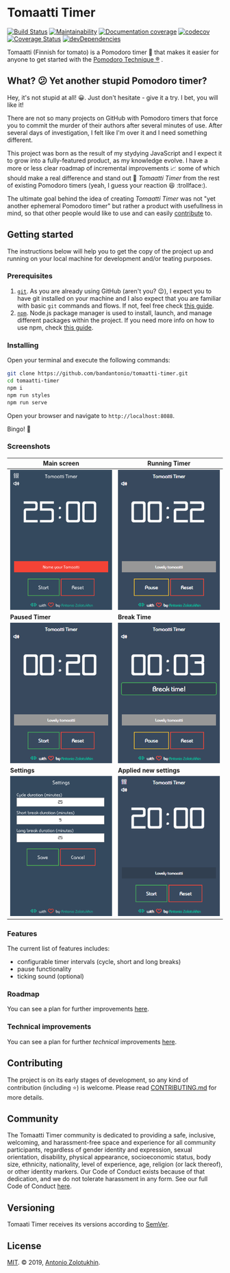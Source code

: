 # Tomaatti Timer

[![Build Status](https://travis-ci.com/bandantonio/tomaatti-timer.svg?branch=master)](https://travis-ci.com/bandantonio/tomaatti-timer)
[![Maintainability](https://api.codeclimate.com/v1/badges/7c4b6676e0f0f8eda6ce/maintainability)](https://codeclimate.com/github/bandantonio/tomaatti-timer/maintainability)
[![Documentation coverage](http://inch-ci.org/github/bandantonio/tomaatti-timer.svg)](http://inch-ci.org/github/bandantonio/tomaatti-timer)
[![codecov](https://codecov.io/gh/bandantonio/tomaatti-timer/branch/master/graph/badge.svg)](https://codecov.io/gh/bandantonio/tomaatti-timer)
[![Coverage Status](https://coveralls.io/repos/github/bandantonio/tomaatti-timer/badge.svg?branch=master)](https://coveralls.io/github/bandantonio/tomaatti-timer?branch=master)
[![devDependencies](https://david-dm.org/bandantonio/tomaatti-timer/dev-status.svg)](https://david-dm.org/bandantonio/tomaatti-timer/dev-status.svg)

Tomaatti (Finnish for tomato) is a Pomodoro timer :tomato: that makes it easier for anyone to get started with the [Pomodoro Technique &reg;](https://francescocirillo.com/pages/pomodoro-technique) .

## What? :confused: Yet another stupid Pomodoro timer?

Hey, it's not stupid at all! :grinning:. Just don't hesitate - give it a try. I bet, you will like it!

There are not so many projects on GitHub with Pomodoro timers that force you to commit the murder of their authors after several minutes of use. After several days of investigation, I felt like I'm over it and I need something different.

This project was born as the result of my stydying JavaScript and I expect it to grow into a fully-featured product, as my knowledge evolve. I have a more or less clear roadmap of incremental improvements :chart_with_upwards_trend: some of which should make a real difference and stand out :rocket: _Tomaatti Timer_ from the rest of existing Pomodoro timers (yeah, I guess your reaction :satisfied: :trollface:).

The ultimate goal behind the idea of creating _Tomaatti Timer_ was not "yet another ephemeral Pomodoro timer" but rather a product with usefullness in mind, so that other people would like to use and can easily [contribute](#contributing) to.

## Getting started

The instructions below will help you to get the copy of the project up and running on your local machine for development and/or teating purposes.

### Prerequisites

1. [`git`](https://git-scm.com). As you are already using GitHub (aren't you? :wink:), I expect you to have git installed on your machine and I also expect that you are familiar with basic `git` commands and flows. If not, feel free check [this guide](https://guides.github.com/activities/hello-world/). 
1. [`npm`](https://docs.npmjs.com). Node.js package manager is used to install, launch, and manage different packages within the project. If you need more info on how to use npm, check [this guide](https://nodesource.com/blog/an-absolute-beginners-guide-to-using-npm/).

### Installing

Open your terminal and execute the following commands:

```bash
git clone https://github.com/bandantonio/tomaatti-timer.git
cd tomaatti-timer
npm i
npm run styles
npm run serve
```

Open your browser and navigate to `http://localhost:8088`.

Bingo! :tada:

### Screenshots

 **Main screen** | **Running Timer**
-----------------|------------------
![Main Screen](showcase/1.png) | ![Running Timer](showcase/2.png)
 **Paused Timer** | **Break Time**
![Paused Timer](showcase/3.png) | ![Break Time](showcase/4.png)
 **Settings** | **Applied new settings** |
![Settings](showcase/5.png) | ![Applied new settings](showcase/6.png)

### Features

The current list of features includes:

* configurable timer intervals (cycle, short and long breaks)
* pause functionality
* ticking sound (optional)

### Roadmap

You can see a plan for further improvements [here](https://github.com/bandantonio/tomaatti-timer/projects/1#column-4831830).

### Technical improvements

You can see a plan for further *technical* improvements [here](https://github.com/bandantonio/tomaatti-timer/projects/1#column-4899430).

## Contributing

The project is on its early stages of development, so any kind of contribution (including :star:) is welcome. Please read [CONTRIBUTING.md](CONTRIBUTING.md) for more details.

## Community

The Tomaatti Timer community is dedicated to providing a safe, inclusive, welcoming, and harassment-free space and experience for all community participants, regardless of gender identity and expression, sexual orientation, disability, physical appearance, socioeconomic status, body size, ethnicity, nationality, level of experience, age, religion (or lack thereof), or other identity markers. Our Code of Conduct exists because of that dedication, and we do not tolerate harassment in any form. See our full Code of Conduct [here](CODE_OF_CONDUCT.md).

## Versioning

Tomaati Timer receives its versions according to [SemVer](http://semver.org/).

## License

[MIT](LICENSE). &copy; 2019, [Antonio Zolotukhin](https://mister-gold.pro).